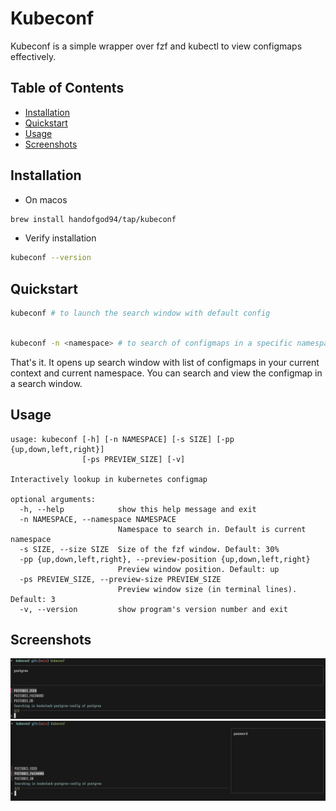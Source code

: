 # Kubeconf

Kubeconf is a simple wrapper over fzf and kubectl to view configmaps effectively.

## Table of Contents

* [Installation](#installation)
* [Quickstart](#quickstart)
* [Usage](#usage)
* [Screenshots](#screenshots)


## Installation

* On macos
```bash
brew install handofgod94/tap/kubeconf
```

* Verify installation
```bash
kubeconf --version
```

## Quickstart

```bash
kubeconf # to launch the search window with default config
```

```bash

kubeconf -n <namespace> # to search of configmaps in a specific namespace
```

That's it. It opens up search window with list of configmaps in your current context and current namespace. 
You can search and view the configmap in a search window.

## Usage
```
usage: kubeconf [-h] [-n NAMESPACE] [-s SIZE] [-pp {up,down,left,right}]
                [-ps PREVIEW_SIZE] [-v]

Interactively lookup in kubernetes configmap

optional arguments:
  -h, --help            show this help message and exit
  -n NAMESPACE, --namespace NAMESPACE
                        Namespace to search in. Default is current namespace
  -s SIZE, --size SIZE  Size of the fzf window. Default: 30%
  -pp {up,down,left,right}, --preview-position {up,down,left,right}
                        Preview window position. Default: up
  -ps PREVIEW_SIZE, --preview-size PREVIEW_SIZE
                        Preview window size (in terminal lines). Default: 3
  -v, --version         show program's version number and exit

```

## Screenshots
![screenshot](./docs/screenshot.png)
![screenshot-2](./docs/screenshot-2.png)
